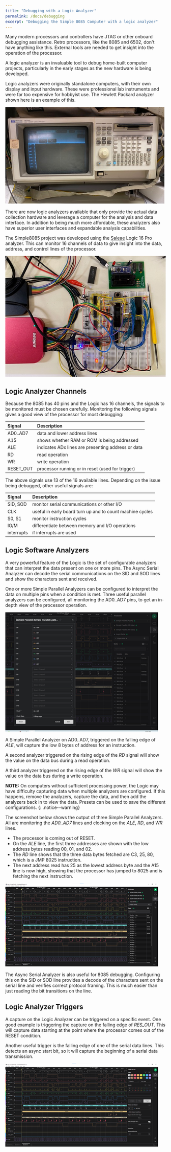 ```yaml
---
title: "Debugging with a Logic Analyzer"
permalink: /docs/debugging
excerpt: "Debugging the Simple 8085 Computer with a logic analyzer"
---
```


Many modern processors and controllers have JTAG or other onboard debugging assistance.  Retro processors, like the 8085 and 6502, don't have anything like this.  External tools are needed to get insight into the operation of the processor.

A logic analyzer is an invaluable tool to debug home-built computer projects, particularly in the early stages as the new hardware is being developed.

Logic analyzers were originally standalone computers, with their own display and input hardware.  These were professional lab instruments and were far too expensive for hobbyist use.  The Hewlett Packard analyzer shown here is an example of this.

![HP logic analyzer](images/hp-analyzer-500.jpg)

There are now logic analyzers available that only provide the actual data collection hardware and leverage a computer for the analysis and data interface.  In addition to being much more affordable, these analyzers also have superior user interfaces and expandable analysis capabilities.

The Simple8085 project was developed using the [Saleae](https://www.saleae.com) Logic 16 Pro analyzer.  This can monitor 16 channels of data to give insight into the data, address, and control lines of the processor.

[![Saleae Logic Analyzer](images/saleae-logic-500.jpg)](images/saleae-logic.jpg)

## Logic Analyzer Channels

Because the 8085 has 40 pins and the Logic has 16 channels, the signals to be monitored must be chosen carefully.  Monitoring the following signals gives a good view of the processor for most debugging:

|Signal     | Description |
|:---       |:---|
| AD0..AD7  | data and lower address lines |
| A15       | shows whether RAM or ROM is being addressed |
| ALE       | indicates ADx lines are presenting address or data |
| RD        | read operation  |
| WR        | write operation |
| RESET_OUT | processor running or in reset (used for trigger) |

The above signals use 13 of the 16 available lines.  Depending on the issue being debugged, other useful signals are:

|Signal     | Description |
|:---       |:---|
| SID, SOD  | monitor serial communications or other I/O |
| CLK       | useful in early board turn up and to count machine cycles |
| S0, S1    | monitor instruction cycles |
| IO/M      | differentiate between memory and I/O operations |
| interrupts| if interrupts are used |

## Logic Software Analyzers

A very powerful feature of the Logic is the set of configurable analyzers that can interpret the data present on one or more pins.  The Async Serial Analyzer can decode the serial communications on the SID and SOD lines and show the characters sent and received.

One or more Simple Parallel Analyzers can be configured to interpret the data on multiple pins when a condition is met.  Three useful parallel analyzers can be configured, all monitoring the AD0..AD7 pins, to get an in-depth view of the processor operation.

[![Logic Capture](images/logic-setup-500.png)](images/logic-setup.png)

A Simple Parallel Analyzer on AD0..AD7, triggered on the falling edge of _ALE_, will capture the low 8 bytes of address for an instruction.

A second analyzer triggered on the rising edge of the _RD_ signal will show the value on the data bus during a read operation.

A third analyzer triggered on the rising edge of the _WR_ signal will show the value on the data bus during a write operation.

**NOTE:** On computers without sufficient processing power, the Logic may have difficulty capturing data when multiple analyzers are configured.  If this happens, remove the analyzers, capture the data, and then add the analyzers back in to view the data.  Presets can be used to save the different configurations.
{: .notice--warning}

The screenshot below shows the output of three Simple Parallel Analyzers.  All are monitoring the _AD0..AD7_ lines and clocking on the _ALE_, _RD_, and _WR_ lines.  

* The processor is coming out of RESET.  
* On the _ALE_ line, the first three addresses are shown with the low address bytes reading 00, 01, and 02.  
* The _RD_ line shows that the three data bytes fetched are C3, 25, 80, which is a JMP 8025 instruction.  
* The next address read has 25 as the lowest address byte and the A15 line is now high, showing that the processor has jumped to 8025 and is fetching the next instruction.

[![Logic Analyzers Setup](images/logic-analyzers-500.png)](images/logic-analyzers.png)

The Async Serial Analyzer is also useful for 8085 debugging.  Configuring this on the SID or SOD line provides a decode of the characters sent on the serial line and verifies correct protocol framing.  This is much easier than just reading the bit transitions on the line.

## Logic Analyzer Triggers

A capture on the Logic Analyzer can be triggered on a specific event.  One good example is triggering the capture on the falling edge of _RES_OUT_.  This will capture data starting at the point where the processor comes out of the RESET condition.

Another useful trigger is the falling edge of one of the serial data lines.  This detects an async start bit, so it will capture the beginning of a serial data transmission.

[![Logic Capture](images/logic-capture-500.png)](images/logic-capture.png)

